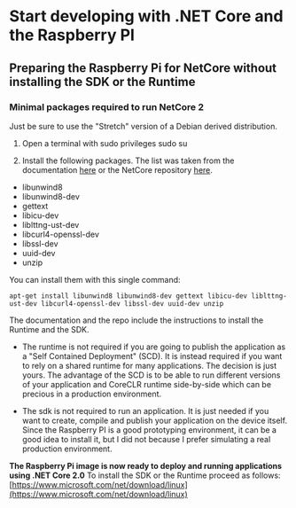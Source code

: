 # Start developing with .NET Core and the Raspberry PI
## Preparing the Raspberry Pi for NetCore without installing the SDK or the Runtime

### Minimal packages required to run NetCore 2

Just be sure to use the "Stretch" version of a Debian derived distribution.

1. Open a terminal with sudo privileges
sudo su

2. Install the following packages. The list was taken from the documentation [here](https://docs.microsoft.com/en-us/dotnet/core/linux-prerequisites?tabs=netcore2x) or the NetCore repository [here](https://github.com/dotnet/core/blob/master/Documentation/prereqs.md).
- libunwind8
- libunwind8-dev
- gettext
- libicu-dev
- liblttng-ust-dev
- libcurl4-openssl-dev
- libssl-dev
- uuid-dev
- unzip

You can install them with this single command:
```
apt-get install libunwind8 libunwind8-dev gettext libicu-dev liblttng-ust-dev libcurl4-openssl-dev libssl-dev uuid-dev unzip
```
The documentation and the repo include the instructions to install the Runtime and the SDK.

- The runtime is not required if you are going to publish the application as a "Self Contained Deployment" (SCD). It is instead required if you want to rely on a shared runtime for many applications. The decision is just yours. The advantage of the SCD is to be able to run different versions of your application and CoreCLR runtime side-by-side which can be precious in a production environment.

- The sdk is not required to run an application. It is just needed if you want to create, compile and publish your application on the device itself.
Since the Raspberry PI is a good prototyping environment, it can be a good idea to install it, but I did not because I prefer simulating a real production environment.

**The Raspberry Pi image is now ready to deploy and running applications using .NET Core 2.0**
To install the SDK or the Runtime proceed as follows:
[https://www.microsoft.com/net/download/linux](https://www.microsoft.com/net/download/linux)

